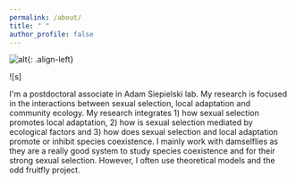 ```yaml
---
permalink: /about/
title: " "
author_profile: false
---
```

![alt](https://mgomezllano.github.io/miguelgomez/assets/images/avatar1.jpg){: .align-left}

![s] 

I'm a postdoctoral associate in Adam Siepielski lab. My research is focused in the interactions between sexual selection, local adaptation and community ecology. My research integrates 1) how sexual selection promotes local adaptation, 2) how is sexual selection mediated by ecological factors and 3) how does sexual selection and local adaptation promote or inhibit species coexistence. I mainly work with damselflies as they are a really good system to study species coexistence and for their strong sexual selection. However, I often use theoretical models and the odd fruitfly project.